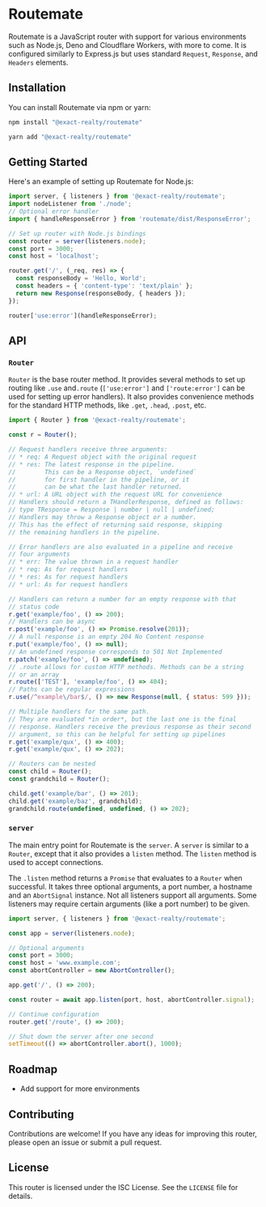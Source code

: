 # Routemate

Routemate is a JavaScript router with support for various environments such as Node.js, Deno and Cloudflare Workers, with more to come. It is configured similarly to Express.js but uses standard `Request`, `Response`, and `Headers` elements.

## Installation

You can install Routemate via npm or yarn:

```sh
npm install "@exact-realty/routemate"
```

```sh
yarn add "@exact-realty/routemate"
```

## Getting Started

Here's an example of setting up Routemate for Node.js:

```js
import server, { listeners } from '@exact-realty/routemate';
import nodeListener from './node';
// Optional error handler
import { handleResponseError } from 'routemate/dist/ResponseError';

// Set up router with Node.js bindings
const router = server(listeners.node);
const port = 3000;
const host = 'localhost';

router.get('/', (_req, res) => {
  const responseBody = 'Hello, World';
  const headers = { 'content-type': 'text/plain' };
  return new Response(responseBody, { headers });
});

router['use:error'](handleResponseError);
```

## API

### `Router`

`Router` is the base router method. It provides several methods to set up routing like `.use` and`.route` (`['use:error']` and `['route:error']` can be used for setting up error handlers). It also provides convenience methods for the standard HTTP methods, like `.get`, `.head`, `.post`, etc.

```js
import { Router } from '@exact-realty/routemate';

const r = Router();

// Request handlers receive three arguments:
// * req: A Request object with the original request
// * res: The latest response in the pipeline.
//        This can be a Response object, `undefined`
//        for first handler in the pipeline, or it
//        can be what the last handler returned.
// * url: A URL object with the request URL for convenience
// Handlers should return a THandlerResponse, defined as follows:
// type TResponse = Response | number | null | undefined;
// Handlers may throw a Response object or a number.
// This has the effect of returning said response, skipping
// the remaining handlers in the pipeline.

// Error handlers are also evaluated in a pipeline and receive
// four arguments
// * err: The value thrown in a request handler
// * req: As for request handlers
// * res: As for request handlers
// * url: As for request handlers

// Handlers can return a number for an empty response with that
// status code
r.get('example/foo', () => 200);
// Handlers can be async
r.post('example/foo', () => Promise.resolve(201));
// A null response is an empty 204 No Content response
r.put('example/foo', () => null);
// An undefined response corresponds to 501 Not Implemented
r.patch('example/foo', () => undefined);
// .route allows for custom HTTP methods. Methods can be a string
// or an array
r.route(['TEST'], 'example/foo', () => 404);
// Paths can be regular expressions
r.use(/^example\/bar$/, () => new Response(null, { status: 599 }));

// Multiple handlers for the same path.
// They are evaluated *in order*, but the last one is the final
// response. Handlers receive the previous response as their second
// argument, so this can be helpful for setting up pipelines
r.get('example/qux', () => 400);
r.get('example/qux', () => 202);

// Routers can be nested
const child = Router();
const grandchild = Router();

child.get('example/bar', () => 201);
child.get('example/baz', grandchild);
grandchild.route(undefined, undefined, () => 202);
```


### `server`

The main entry point for Routemate is the `server`. A `server` is similar to a `Router`, except that it also provides a `listen` method. The `listen` method is used to accept connections.

The `.listen` method returns a `Promise` that evaluates to a `Router` when successful. It takes three optional arguments, a port number, a hostname and an `AbortSignal` instance. Not all listeners support all arguments. Some listeners may require certain arguments (like a port number) to be given.

```js
import server, { listeners } from '@exact-realty/routemate';

const app = server(listeners.node);

// Optional arguments
const port = 3000;
const host = 'www.example.com';
const abortController = new AbortController();

app.get('/', () => 200);

const router = await app.listen(port, host, abortController.signal);

// Continue configuration
router.get('/route', () => 200);

// Shut down the server after one second
setTimeout(() => abortController.abort(), 1000);
```

## Roadmap

  * Add support for more environments

## Contributing

Contributions are welcome! If you have any ideas for improving this router, please open an issue or submit a pull request.

## License

This router is licensed under the ISC License. See the `LICENSE` file for details.
